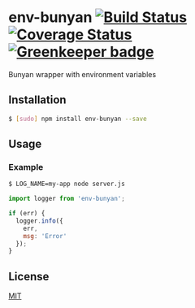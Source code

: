 # env-bunyan [![Build Status](https://travis-ci.org/SharonGrossman/env-bunyan.svg?branch=master)](https://travis-ci.org/SharonGrossman/env-bunyan)[![Coverage Status](https://coveralls.io/repos/github/SharonGrossman/env-bunyan/badge.svg?branch=master)](https://coveralls.io/github/SharonGrossman/env-bunyan?branch=master) [![Greenkeeper badge](https://badges.greenkeeper.io/SharonGrossman/env-bunyan.svg)](https://greenkeeper.io/)
Bunyan wrapper with environment variables

## Installation
``` bash
$ [sudo] npm install env-bunyan --save
```

## Usage

### Example
``` bash
$ LOG_NAME=my-app node server.js
```
``` js
import logger from 'env-bunyan';

if (err) { 
  logger.info({
    err,
    msg: 'Error'
  });
}

```

## License

[MIT](LICENSE)
